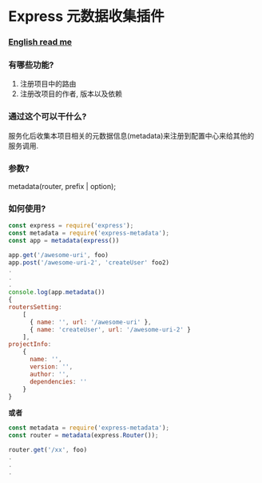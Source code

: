 Express 元数据收集插件
=========================

###  [English read me](./english.readme.md)
### 有哪些功能?
1.  注册项目中的路由
2.  注册改项目的作者, 版本以及依赖


### 通过这个可以干什么?
服务化后收集本项目相关的元数据信息(metadata)来注册到配置中心来给其他的服务调用.

### 参数?
metadata(router, prefix | option);

### 如何使用?

```javascript
const express = require('express');
const metadata = require('express-metadata');
const app = metadata(express())

app.get('/awesome-uri', foo)
app.post('/awesome-uri-2', 'createUser' foo2)
.
.
.
console.log(app.metadata())
{
routersSetting:
    [
      { name: '', url: '/awesome-uri' },
      { name: 'createUser', url: '/awesome-uri-2' }
    ],
projectInfo:
    {
      name: '',
      version: '',
      author: '',
      dependencies: ''
    }
}

```

**或者**

```javascript
const metadata = require('express-metadata');
const router = metadata(express.Router());

router.get('/xx', foo)
.
.
.

```
